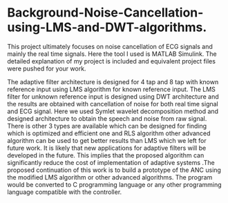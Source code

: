 # Background-Noise-Cancellation-using-LMS-and-DWT-algorithms.
This project ultimately focuses on noise cancellation of ECG signals and mainly the real time signals. Here the tool I used is MATLAB Simulink. The detailed explanation of  my project is included and equivalent project files were pushed for your work.

The adaptive filter architecture is designed for 4 tap and 8 tap with known reference input using LMS algorithm for known reference input. The LMS filter for unknown reference input is designed using DWT architecture and the results are obtained with cancellation of noise for both real time signal and ECG signal. Here we used Symlet wavelet decomposition method and designed architecture to obtain the speech and noise from raw signal. There is other 3 types are available which can be designed for finding which is optimized and efficient one and RLS algorithm other advanced algorithm can be used to get better results than LMS which we left for future work. It is likely that new applications for adaptive filters will be developed in the future. This implies that the proposed algorithm can significantly reduce the cost of
implementation of adaptive systems .The proposed continuation of this work is to build a prototype of the ANC using the modified LMS algorithm or other advanced algorithms.
The program would be converted to C programming language or any other programming language compatible with the controller.  
